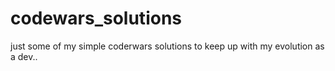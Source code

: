 # codewars_solutions
 just some of my simple coderwars solutions to keep up with my evolution as a dev..
